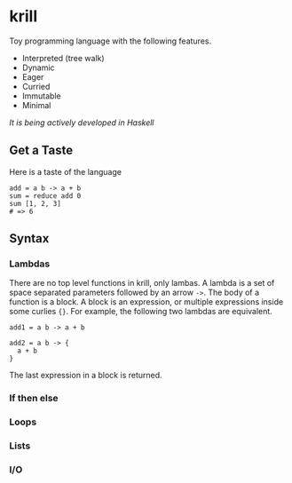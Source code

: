 # krill

Toy programming language with the following features.

- Interpreted (tree walk)
- Dynamic
- Eager
- Curried
- Immutable
- Minimal

_It is being actively developed in Haskell_

## Get a Taste

Here is a taste of the language

```
add = a b -> a + b
sum = reduce add 0
sum [1, 2, 3]
# => 6
```

## Syntax

### Lambdas

There are no top level functions in krill, only lambas. A lambda is a set of
space separated parameters followed by an arrow `->`. The body of a function is
a block. A block is an expression, or multiple expressions inside some curlies
`{}`. For example, the following two lambdas are equivalent.

```
add1 = a b -> a + b

add2 = a b -> {
  a + b
}
```

The last expression in a block is returned.

### If then else

### Loops

### Lists

### I/O
